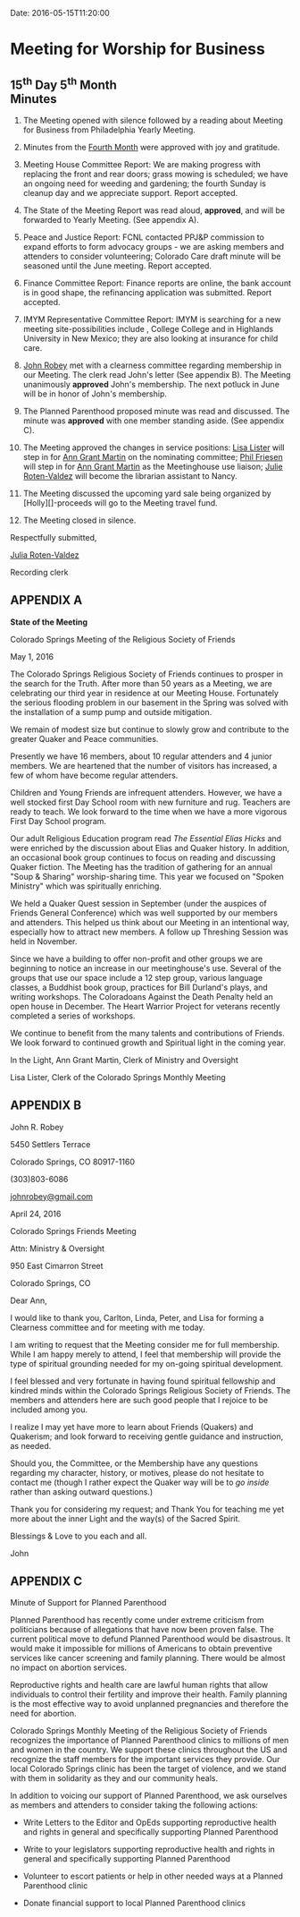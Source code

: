 Date: 2016-05-15T11:20:00

[AnnDaugherty]: /Friends/AnnDaugherty
[AnnGrantMartin]: /Friends/AnnGrantMartin
[BillDurland]: /Friends/BillDurland
[BillWerling]: /Friends/BillWerling
[CarltonGamer]: /Friends/CarltonGamer
[GenieDurland]: /Friends/GenieDurland
[HollyGrasso]: /Friends/HollyGrasso
[JeremyNelson]: /Friends/JeremyNelson
[JohnRobey]: /Friends/JohnRobey
[LindaSegar]: /Friends/LindaSegar
[LisaLister]: /Friends/LisaLister
[PeterLeVar]: /Friends/PeterLeVar
[JulieRotenValdez]: /Friends/JulieRotenValdez
[MollyWingate]: /Friends/MollyWingate
[NancyAndrews]: /Friends/NancyAndrews
[PhilFriesen]: /Friends/PhilFriesen
[SarahCallback]: /Friends/SarahCallback



# Meeting for Worship for Business
## 15<sup>th</sup> Day 5<sup>th</sup> Month<br>Minutes


1.  The Meeting opened with silence followed by a reading about Meeting
    for Business from Philadelphia Yearly Meeting.

2.  Minutes from the [Fourth Month](/meetings/Business/2016/4) were approved with joy and gratitude.

3.  Meeting House Committee Report: We are making progress with
    replacing the front and rear doors; grass mowing is scheduled; we
    have an ongoing need for weeding and gardening; the fourth Sunday is
    cleanup day and we appreciate support. Report accepted.

4.  The State of the Meeting Report was read aloud, **approved**, and
    will be forwarded to Yearly Meeting. (See appendix A).

5.  Peace and Justice Report: FCNL contacted PPJ&P commission to expand
    efforts to form advocacy groups - we are asking members and attenders
    to consider volunteering; Colorado Care draft minute will be
    seasoned until the June meeting. Report accepted.

6.  Finance Committee Report: Finance reports are online, the bank
    account is in good shape, the refinancing application was submitted.
    Report accepted.

7.  IMYM Representative Committee Report: IMYM is searching for a new
    meeting site-possibilities include , College College and in Highlands University in New Mexico; 
    they are also looking at insurance for child care.
    

8.  [John Robey][JohnRobey] met with a clearness committee regarding membership in
    our Meeting. The clerk read John's letter (See appendix B). The
    Meeting unanimously **approved** John's membership. The next potluck
    in June will be in honor of John's membership.

9.  The Planned Parenthood proposed minute was read and discussed. The
    minute was **approved** with one member standing aside. (See
    appendix C).

10. The Meeting approved the changes in service positions: [Lisa Lister][LisaLister]
    will step in for [Ann Grant Martin][AnnGrantMartin] on the nominating committee; [Phil
    Friesen][PhilFriesen] will step in for [Ann Grant Martin][AnnGrantMartin] as the Meetinghouse use
    liaison; [Julie Roten-Valdez][JulieRotenValdez] will become the librarian assistant to
    Nancy.

11. The Meeting discussed the upcoming yard sale being organized by
    [Holly][]-proceeds will go to the Meeting travel fund.

12. The Meeting closed in silence.

Respectfully submitted,

[Julia Roten-Valdez][JulieRotenValdez]

Recording clerk



## APPENDIX A

**State of the Meeting**

Colorado Springs Meeting of the Religious Society of Friends

May 1, 2016

The Colorado Springs Religious Society of Friends continues to prosper
in the search for the Truth. After more than 50 years as a Meeting, we
are celebrating our third year in residence at our Meeting House.
Fortunately the serious flooding problem in our basement in the Spring
was solved with the installation of a sump pump and outside mitigation.

We remain of modest size but continue to slowly grow and contribute to
the greater Quaker and Peace communities.

Presently we have 16 members, about 10 regular attenders and 4 junior
members. We are heartened that the number of visitors has increased, a
few of whom have become regular attenders.

Children and Young Friends are infrequent attenders. However, we have a
well stocked first Day School room with new furniture and rug. Teachers
are ready to teach. We look forward to the time when we have a more
vigorous First Day School program.

Our adult Religious Education program read *The Essential Elias Hicks*
and were enriched by the discussion about Elias and Quaker history. In
addition, an occasional book group continues to focus on reading and
discussing Quaker fiction. The Meeting has the tradition of gathering
for an annual "Soup & Sharing" worship-sharing time. This year we
focused on "Spoken Ministry" which was spiritually enriching.

We held a Quaker Quest session in September (under the auspices of
Friends General Conference) which was well supported by our members and
attenders. This helped us think about our Meeting in an intentional way,
especially how to attract new members. A follow up Threshing Session was
held in November.

Since we have a building to offer non-profit and other groups we are
beginning to notice an increase in our meetinghouse's use. Several of
the groups that use our space include a 12 step group, various language
classes, a Buddhist book group, practices for Bill Durland's plays, and
writing workshops. The Coloradoans Against the Death Penalty held an
open house in December. The Heart Warrior Project for veterans recently
completed a series of workshops.

We continue to benefit from the many talents and contributions of
Friends. We look forward to continued growth and Spiritual light in the
coming year.

In the Light, Ann Grant Martin, Clerk of Ministry and Oversight

Lisa Lister, Clerk of the Colorado Springs Monthly Meeting

## APPENDIX B

John R. Robey

5450 Settlers Terrace

Colorado Springs, CO 80917-1160

(303)803-6086

<johnrobey@gmail.com>

April 24, 2016

Colorado Springs Friends Meeting

Attn: Ministry & Oversight

950 East Cimarron Street

Colorado Springs, CO

Dear Ann,

I would like to thank you, Carlton, Linda, Peter, and Lisa for forming a
Clearness committee and for meeting with me today.

I am writing to request that the Meeting consider me for full
membership. While I am happy merely to attend, I feel that membership
will provide the type of spiritual grounding needed for my on-going
spiritual development.

I feel blessed and very fortunate in having found spiritual fellowship
and kindred minds within the Colorado Springs Religious Society of
Friends. The members and attenders here are such good people that I
rejoice to be included among you.

I realize I may yet have more to learn about Friends (Quakers) and
Quakerism; and look forward to receiving gentle guidance and
instruction, as needed.

Should you, the Committee, or the Membership have any questions
regarding my character, history, or motives, please do not hesitate to
contact me (though I rather expect the Quaker way will be to *go inside*
rather than asking outward questions.)

Thank you for considering my request; and Thank You for teaching me yet
more about the inner Light and the way(s) of the Sacred Spirit.

Blessings & Love to you each and all.

John

## APPENDIX C

Minute of Support for Planned Parenthood

Planned Parenthood has recently come under extreme criticism from
politicians because of allegations that have now been proven false. The
current political move to defund Planned Parenthood would be disastrous.
It would make it impossible for millions of Americans to obtain
preventive services like cancer screening and family planning. There
would be almost no impact on abortion services.

Reproductive rights and health care are lawful human rights that allow
individuals to control their fertility and improve their health. Family
planning is the most effective way to avoid unplanned pregnancies and
therefore the need for abortion.

Colorado Springs Monthly Meeting of the Religious Society of Friends
recognizes the importance of Planned Parenthood clinics to millions of
men and women in the country. We support these clinics throughout the US
and recognize the staff members for the important services they provide.
Our local Colorado Springs clinic has been the target of violence, and
we stand with them in solidarity as they and our community heals.

In addition to voicing our support of Planned Parenthood, we ask
ourselves as members and attenders to consider taking the following
actions:

-   Write Letters to the Editor and OpEds supporting reproductive health
    and rights in general and specifically supporting Planned Parenthood

-   Write to your legislators supporting reproductive health and rights
    in general and specifically supporting Planned Parenthood

-   Volunteer to escort patients or help in other needed ways at a
    Planned Parenthood clinic

-   Donate financial support to local Planned Parenthood clinics
